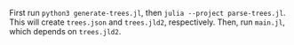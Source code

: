 First run `python3 generate-trees.jl`, then `julia --project parse-trees.jl`.
This will create `trees.json` and `trees.jld2`, respectively.
Then, run `main.jl`, which depends on `trees.jld2`.
